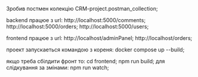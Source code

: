 Зробив постмен колекцію CRM-project.postman_collection;

backend працюе з url:
http://localhost:5000/comments;
http://localhost:5000/orders;
http://localhost:5000/users;

frontend працюе з url:
http://localhost/adminPanel;
http://localhost/orders;

проект запускаеться командою з кореня:
docker compose up --build;

якщо треба сбілдити фронт то:
cd frontend;
npm run build;
для слідкування за змінами:
npm run watch;








